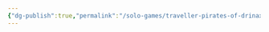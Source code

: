 ```yaml
---
{"dg-publish":true,"permalink":"/solo-games/traveller-pirates-of-drinax/play/maps/tlaiowaha-subsector-excalidraw/","tags":["excalidraw"]}
---
```

<style> .container {font-family: sans-serif; text-align: center;} .button-wrapper button {z-index: 1;height: 40px; width: 100px; margin: 10px;padding: 5px;} .excalidraw .App-menu_top .buttonList { display: flex;} .excalidraw-wrapper { height: 800px; margin: 50px; position: relative;} :root[dir="ltr"] .excalidraw .layer-ui__wrapper .zen-mode-transition.App-menu_bottom--transition-left {transform: none;} </style><script src="https://cdn.jsdelivr.net/npm/react@17/umd/react.production.min.js"></script><script src="https://cdn.jsdelivr.net/npm/react-dom@17/umd/react-dom.production.min.js"></script><script type="text/javascript" src="https://cdn.jsdelivr.net/npm/@excalidraw/excalidraw@0/dist/excalidraw.production.min.js"></script><div id="Tlaiowaha_Subsectorexcalidraw.md"></div><script>(function(){const InitialData={"type":"excalidraw","version":2,"source":"https://github.com/zsviczian/obsidian-excalidraw-plugin/releases/tag/1.9.23","elements":[{"type":"image","version":208,"versionNonce":567910649,"isDeleted":false,"id":"SljGHsbEHSVilH35nWrmi","fillStyle":"hachure","strokeWidth":1,"strokeStyle":"solid","roughness":1,"opacity":100,"angle":0,"x":455.13750481922256,"y":-133.91287011460838,"strokeColor":"transparent","backgroundColor":"transparent","width":449.78916363895513,"height":696.3840998445227,"seed":1147503513,"groupIds":[],"frameId":null,"roundness":null,"boundElements":[],"updated":1695001847313,"link":null,"locked":true,"status":"pending","fileId":"c1d5cf3763f2381e2e2a2836fe5a03b1691fbd5e","scale":[1,1]},{"type":"image","version":263,"versionNonce":986171159,"isDeleted":false,"id":"YIIU2RnHwfYr5yONFSy6O","fillStyle":"hachure","strokeWidth":1,"strokeStyle":"solid","roughness":1,"opacity":100,"angle":0,"x":-325.49309352534317,"y":-125.55158473638829,"strokeColor":"transparent","backgroundColor":"transparent","width":766,"height":667,"seed":641489335,"groupIds":["_V8V-qciSLu0dzKCt3Ou0"],"frameId":null,"roundness":null,"boundElements":[],"updated":1695001847313,"link":null,"locked":true,"status":"pending","fileId":"7c3c2d8b32740d6c7a9ba939e9d05fc31ed7ccd0","scale":[1,1]},{"type":"text","version":401,"versionNonce":197990873,"isDeleted":false,"id":"AUNnDBdv","fillStyle":"hachure","strokeWidth":1,"strokeStyle":"solid","roughness":1,"opacity":100,"angle":0,"x":-76.49427637421292,"y":-121.25134102652584,"strokeColor":"#e03131","backgroundColor":"transparent","width":192.260009765625,"height":25,"seed":1120394393,"groupIds":["_V8V-qciSLu0dzKCt3Ou0"],"frameId":null,"roundness":null,"boundElements":[],"updated":1695001847313,"link":null,"locked":true,"fontSize":20,"fontFamily":1,"text":"POD Book 2 pg 179","rawText":"POD Book 2 pg 179","textAlign":"left","verticalAlign":"top","containerId":null,"originalText":"POD Book 2 pg 179","lineHeight":1.25,"baseline":17}],"appState":{"theme":"light","viewBackgroundColor":"#ffffff","currentItemStrokeColor":"#e03131","currentItemBackgroundColor":"transparent","currentItemFillStyle":"hachure","currentItemStrokeWidth":1,"currentItemStrokeStyle":"solid","currentItemRoughness":1,"currentItemOpacity":100,"currentItemFontFamily":1,"currentItemFontSize":20,"currentItemTextAlign":"left","currentItemStartArrowhead":null,"currentItemEndArrowhead":"arrow","scrollX":393.616545866916,"scrollY":769.0541535256802,"zoom":{"value":0.6000000000000001},"currentItemRoundness":"round","gridSize":null,"gridColor":{"Bold":"#C9C9C9FF","Regular":"#EDEDEDFF"},"currentStrokeOptions":null,"previousGridSize":null,"frameRendering":{"enabled":true,"clip":true,"name":true,"outline":true}},"files":{}};InitialData.scrollToContent=true;App=()=>{const e=React.useRef(null),t=React.useRef(null),[n,i]=React.useState({width:void 0,height:void 0});return React.useEffect(()=>{i({width:t.current.getBoundingClientRect().width,height:t.current.getBoundingClientRect().height});const e=()=>{i({width:t.current.getBoundingClientRect().width,height:t.current.getBoundingClientRect().height})};return window.addEventListener("resize",e),()=>window.removeEventListener("resize",e)},[t]),React.createElement(React.Fragment,null,React.createElement("div",{className:"excalidraw-wrapper",ref:t},React.createElement(ExcalidrawLib.Excalidraw,{ref:e,width:n.width,height:n.height,initialData:InitialData,viewModeEnabled:!0,zenModeEnabled:!0,gridModeEnabled:!1})))},excalidrawWrapper=document.getElementById("Tlaiowaha_Subsectorexcalidraw.md");ReactDOM.render(React.createElement(App),excalidrawWrapper);})();</script>